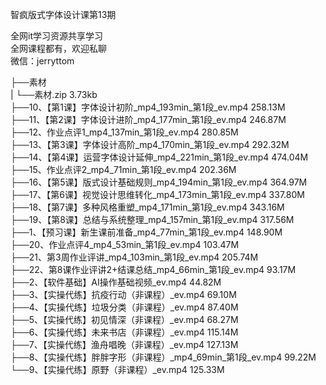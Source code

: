 智疯版式字体设计课第13期

全网it学习资源共享学习<br>全网课程都有，欢迎私聊<br>微信：jerryttom<br>

├──素材<br> | └──素材.zip 3.73kb<br> ├──10、【第1课】字体设计初阶_mp4_193min_第1段_ev.mp4 258.13M<br> ├──11、【第2课】字体设计进阶_mp4_177min_第1段_ev.mp4 246.87M<br> ├──12、作业点评1_mp4_137min_第1段_ev.mp4 280.85M<br> ├──13、【第3课】字体设计高阶_mp4_170min_第1段_ev.mp4 292.32M<br> ├──14、【第4课】运营字体设计延伸_mp4_221min_第1段_ev.mp4 474.04M<br> ├──15、作业点评2_mp4_71min_第1段_ev.mp4 202.36M<br> ├──16、【第5课】版式设计基础规则_mp4_194min_第1段_ev.mp4 364.97M<br> ├──17、【第6课】视觉设计思维转化_mp4_173min_第1段_ev.mp4 337.80M<br> ├──18、【第7课】多种风格重塑_mp4_171min_第1段_ev.mp4 343.16M<br> ├──19、【第8课】总结与系统整理_mp4_157min_第1段_ev.mp4 317.56M<br> ├──1、【预习课】新生课前准备_mp4_77min_第1段_ev.mp4 148.90M<br> ├──20、作业点评4_mp4_53min_第1段_ev.mp4 103.47M<br> ├──21、第3周作业评讲_mp4_103min_第1段_ev.mp4 205.74M<br> ├──22、第8课作业评讲2+结课总结_mp4_66min_第1段_ev.mp4 93.17M<br> ├──2、【软件基础】AI操作基础视频_ev.mp4 44.82M<br> ├──3、【实操代练】抗疫行动（非课程）_ev.mp4 69.10M<br> ├──4、【实操代练】垃圾分类（非课程）_ev.mp4 87.40M<br> ├──5、【实操代练】初见情深（非课程）_ev.mp4 68.27M<br> ├──6、【实操代练】未来书店（非课程）_ev.mp4 115.14M<br> ├──7、【实操代练】渔舟唱晚（非课程）_ev.mp4 127.13M<br> ├──8、【实操代练】胖胖字形（非课程）_mp4_69min_第1段_ev.mp4 99.22M<br> └──9、【实操代练】原野（非课程）_ev.mp4 125.33M